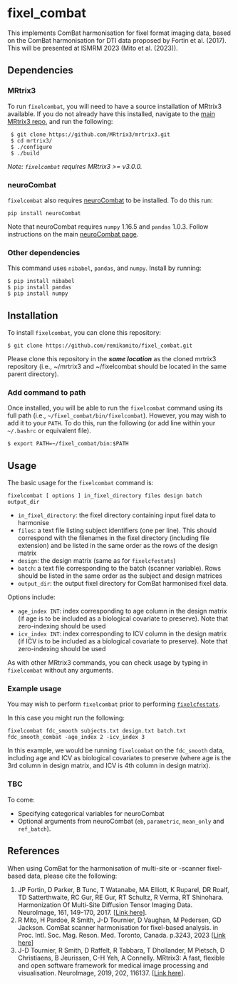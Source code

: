 # fixel_combat
This implements ComBat harmonisation for fixel format imaging data, based on the ComBat harmonisation for DTI data proposed by Fortin et al. (2017). This will be presented at ISMRM 2023 (Mito et al. (2023)). 

## Dependencies

### MRtrix3
To run `fixelcombat`, you will need to have a source installation of MRtrix3 available. If you do not already have this installed, navigate to the [main MRtrix3 repo](https://github.com/MRtrix3/mrtrix3), and run the following: 

```
 $ git clone https://github.com/MRtrix3/mrtrix3.git
 $ cd mrtrix3/
 $ ./configure
 $ ./build
```
*Note: `fixelcombat` requires MRtrix3 >= v3.0.0.*

### neuroCombat
`fixelcombat` also requires [neuroCombat](https://github.com/Jfortin1/neuroCombat/tree/ac82a067412078680973ddf72bd634d51deae735) to be installed. To do this run: 
```
pip install neuroCombat
```
Note that neuroCombat requires `numpy` 1.16.5 and `pandas` 1.0.3. Follow instructions on the main [neuroCombat page](https://github.com/Jfortin1/neuroCombat.git). 

### Other dependencies
This command uses `nibabel`, `pandas`, and `numpy`. Install by running:
```
$ pip install nibabel
$ pip install pandas
$ pip install numpy
```

## Installation

To install `fixelcombat`, you can clone this repository:
```
$ git clone https://github.com/remikamito/fixel_combat.git
```
Please clone this repository in the _**same location**_ as the cloned mrtrix3 repository (i.e., ~/mrtrix3 and ~/fixelcombat should be located in the same parent directory). 

### Add command to path
Once installed, you will be able to run the `fixelcombat` command using its full path (i.e., `~/fixel_combat/bin/fixelcombat`). However, you may wish to add it to your `PATH`. To do this, run the following (or add line within your `~/.bashrc` or equivalent file). 
```
$ export PATH=~/fixel_combat/bin:$PATH
```

## Usage

The basic usage for the `fixelcombat` command is:
```
fixelcombat [ options ] in_fixel_directory files design batch output_dir
``` 
- `in_fixel_directory`: the fixel directory containing input fixel data to harmonise
- `files`: a text file listing subject identifiers (one per line). This should correspond with the filenames in the fixel directory (including file extension) and be listed in the same order as the rows of the design matrix
- `design`: the design matrix (same as for `fixelcfestats`)
- `batch`: a text file corresponding to the batch (scanner variable). Rows should be listed in the same order as the subject and design matrices
- `output_dir`: the output fixel directory for ComBat harmonised fixel data. 

Options include:
- `age_index INT`: index corresponding to age column in the design matrix (if age is to be included as a biological covariate to preserve). Note that zero-indexing should be used
- `icv_index INT`: index corresponding to ICV column in the design matrix (if ICV is to be included as a biological covariate to preserve). Note that zero-indexing should be used

As with other MRtrix3 commands, you can check usage by typing in `fixelcombat` without any arguments. 

### Example usage
You may wish to perform `fixelcombat` prior to performing [`fixelcfestats`](https://mrtrix.readthedocs.io/en/latest/reference/commands/fixelcfestats.html#fixelcfestats). 

In this case you might run the following:
```
fixelcombat fdc_smooth subjects.txt design.txt batch.txt fdc_smooth_combat -age_index 2 -icv_index 3
```
In this example, we would be running `fixelcombat` on the `fdc_smooth` data, including age and ICV as biological covariates to preserve (where age is the 3rd column in design matrix, and ICV is 4th column in design matrix).

### TBC

To come:
- Specifying categorical variables for neuroCombat
- Optional arguments from neuroCombat (`eb`, `parametric`, `mean_only` and `ref_batch`).

## References

When using ComBat for the harmonisation of multi-site or -scanner fixel-based data, please cite the following:

1. JP Fortin, D Parker, B Tunc, T Watanabe, MA Elliott, K Ruparel, DR Roalf, TD Satterthwaite, RC Gur, RE Gur, RT Schultz, R Verma, RT Shinohara. Harmonization Of Multi-Site Diffusion Tensor Imaging Data. NeuroImage, 161, 149-170, 2017. [[Link here](https://www.sciencedirect.com/science/article/abs/pii/S1053811917306948?via%3Dihub#!)].
2. R Mito, H Pardoe, R Smith, J-D Tournier, D Vaughan, M Pedersen, GD Jackson. ComBat scanner harmonisation for fixel-based analysis. in Proc. Intl. Soc. Mag. Reson. Med. Toronto, Canada. p.3243, 2023 [[Link here](https://submissions.mirasmart.com/ISMRM2023/Itinerary/ConferenceMatrixEventDetail.aspx?ses=D-24)]
3. J-D Tournier, R Smith, D Raffelt, R Tabbara, T Dhollander, M Pietsch, D Christiaens, B Jeurissen, C-H Yeh, A Connelly. MRtrix3: A fast, flexible and open software framework for medical image processing and visualisation. NeuroImage, 2019, 202, 116137. [[Link here](https://www.sciencedirect.com/science/article/abs/pii/S1053811919307281)].